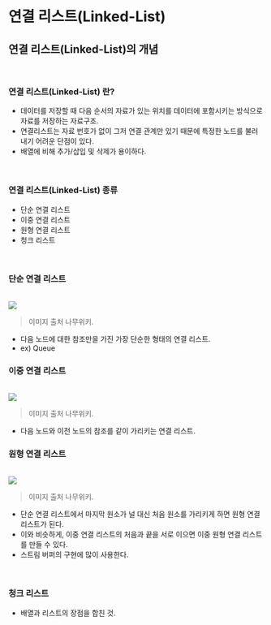 # 연결 리스트(Linked-List)


## 연결 리스트(Linked-List)의 개념
<br/>

### 연결 리스트(Linked-List) 란?
- 데이터를 저장할 때 다음 순서의 자료가 있는 위치를 데이터에 포함시키는 방식으로 자료를 저장하는 자료구조.
- 연결리스트는 자료 번호가 없이 그저 연결 관계만 있기 때문에 특정한 노드를 불러내기 어려운 단점이 있다.
- 배열에 비해 추가/삽입 및 삭제가 용이하다.
<br/>

### 연결 리스트(Linked-List) 종류
- 단순 연결 리스트
- 이중 연결 리스트
- 원형 연결 리스트
- 청크 리스트 
<br/>


### 단순 연결 리스트
<br/>
<img src=https://ww.namu.la/s/c5f4de56c9f7f80fc7e512c3a82c4d9473d5c4dc818d746a7c419f5a6fd60f5f41665a9a9bfab13392b94de8fd600dbb68df89689f81d938d7b6f359215454e5ca88185fe969cf19b9f23319abb0a0a41f9811a8dc29e80fdcc3c106fa298cef><br/>

> 이미지 출처 나무위키. <br/>
- 다음 노드에 대한 참조만을 가진 가장 단순한 형태의 연결 리스트.<br/>
- ex) Queue<br/>


### 이중 연결 리스트 
<br/>
<img src=https://ww.namu.la/s/e9e9346590be7348d268b24f5a2c2fe8079f23f217a2add5f37c77f87ee60447e55fa25b607fa6fa2bf03d07527cdc46a11613042aba72f62c3db4fbc5cdd9c98e9cb8d5ff2e4441f3d2c014cf318cc466e4f9c1490f99d3d4c594707d6fbc77><br/>

> 이미지 출처 나무위키. <br/>
- 다음 노드와 이전 노드의 참조를 같이 가리키는 연결 리스트.

### 원형 연결 리스트
<br/>
<img src=https://ww.namu.la/s/412e190e25547fcd6915e0542ccc1fd790cd1eed5e6b6df99a939f35b5b05a238326aa12d5236203ed2f3213759a08a7d2836c3a3429929e695b650b458103e709fb66d17d189b7df0483b9a1f234e17227f61a887a1efcd547aceca5471ba35><br/>

> 이미지 출처 나무위키. <br/>
- 단순 연결 리스트에서 마지막 원소가 널 대신 처음 원소를 가리키게 하면 원형 연결 리스트가 된다. 
- 이와 비슷하게, 이중 연결 리스트의 처음과 끝을 서로 이으면 이중 원형 연결 리스트를 만들 수 있다.
- 스트림 버퍼의 구현에 많이 사용한다.
<br/>

### 청크 리스트
- 배열과 리스트의 장점을 합친 것.
<br/>

